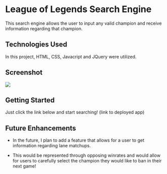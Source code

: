 # League of Legends Search Engine

This search engine allows the user to input any valid champion and receive information regarding that champion. 

## Technologies Used

In this project, HTML, CSS, Javacript and JQuery were utilized.

## Screenshot

![](https://i.imgur.com/tulFBtU.png)

## Getting Started

Just click the link below and start searching!
(link to deployed app)

## Future Enhancements

* In the future, I plan to add a feature that allows for a user to get information regarding lane matchups.

* This would be represented through opposing winrates and would allow for users to carefully select the champion they would like to ban in their next game!
